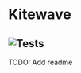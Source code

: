 # Kitewave

![Tests](https://github.com/jh-chee/kitewave/actions/workflows/test.yml/badge.svg)
----

TODO: Add readme
